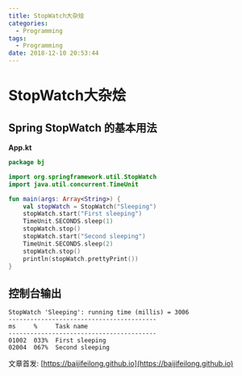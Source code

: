 ```yaml
---
title: StopWatch大杂烩
categories:
  - Programming
tags:
  - Programming
date: 2018-12-10 20:53:44
---
```


# StopWatch大杂烩

## Spring StopWatch 的基本用法

**App.kt**

```kotlin
package bj

import org.springframework.util.StopWatch
import java.util.concurrent.TimeUnit

fun main(args: Array<String>) {
    val stopWatch = StopWatch("Sleeping")
    stopWatch.start("First sleeping")
    TimeUnit.SECONDS.sleep(1)
    stopWatch.stop()
    stopWatch.start("Second sleeping")
    TimeUnit.SECONDS.sleep(2)
    stopWatch.stop()
    println(stopWatch.prettyPrint())
}
```

<!--more-->

## 控制台输出

```
StopWatch 'Sleeping': running time (millis) = 3006
-----------------------------------------
ms     %     Task name
-----------------------------------------
01002  033%  First sleeping
02004  067%  Second sleeping
```

文章首发: [https://baijifeilong.github.io](https://baijifeilong.github.io)
